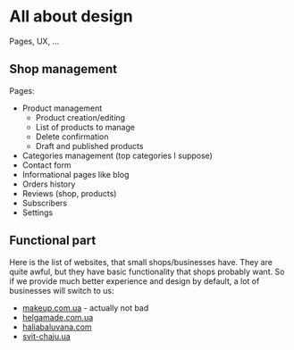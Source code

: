# All about design

Pages, UX, ...

## Shop management

Pages:

- Product management
  - Product creation/editing
  - List of products to manage
  - Delete confirmation
  - Draft and published products
- Categories management (top categories I suppose)
- Contact form
- Informational pages like blog
- Orders history
- Reviews (shop, products)
- Subscribers
- Settings

## Functional part

Here is the list of websites, that small shops/businesses have.
They are quite awful, but they have basic functionality that shops probably want.
So if we provide much better experience and design by default, a lot of businesses
will switch to us:

- [makeup.com.ua](https://makeup.com.ua/) - actually not bad
- [helgamade.com.ua](https://helgamade.com.ua/ua/)
- [haliabaluvana.com](https://haliabaluvana.com/)
- [svit-chaju.ua](https://svit-chaju.ua/ru/)
